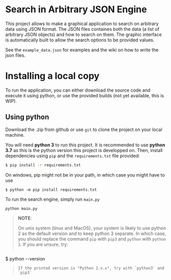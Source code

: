 Search in Arbitrary JSON Engine
===============================

This project allows to make a graphical application to search on arbitrary data using JSON format. The JSON files containes both the data (a list of arbitrary JSON objects) and how to search on them. The graphic interface is automatically built to allow the search options to be provided values.

See the `example_data.json` for examples and the wiki on how to write the json files.

# Installing a local copy
To run the application, you can either download the source code and execute it using python, or use the provided builds (not yet available, this is WIP).

## Using python
Download the .zip from github or use `git` to clone the project on your local machine.

You will need **python 3** to run this project. It is recommended to use **python 3.7** as this is the python version this project is developped on.
Then, install dependencies using `pip` and the `requirements.txt` file provided:

```bash
$ pip install -r requirements.txt
```

On windows, pip might not be in your path, in which case you might have to use
```batch
$ python -m pip install requirements.txt
```

To run the search engine, simply run `main.py`

```bash
python main.py
```

> **NOTE**:
>
> On unix system (linux and MacOS), your system is likely to use python 2 as the default version and to keep python 3 separate. In which case, you should replace the command `pip` with `pip3` and `python` with `python 3`. If you are unsure, try:
> ```bash
$ python --version 
> ```
> If the printed version is "Python 2.x.x", try with `python3` and `pip3`